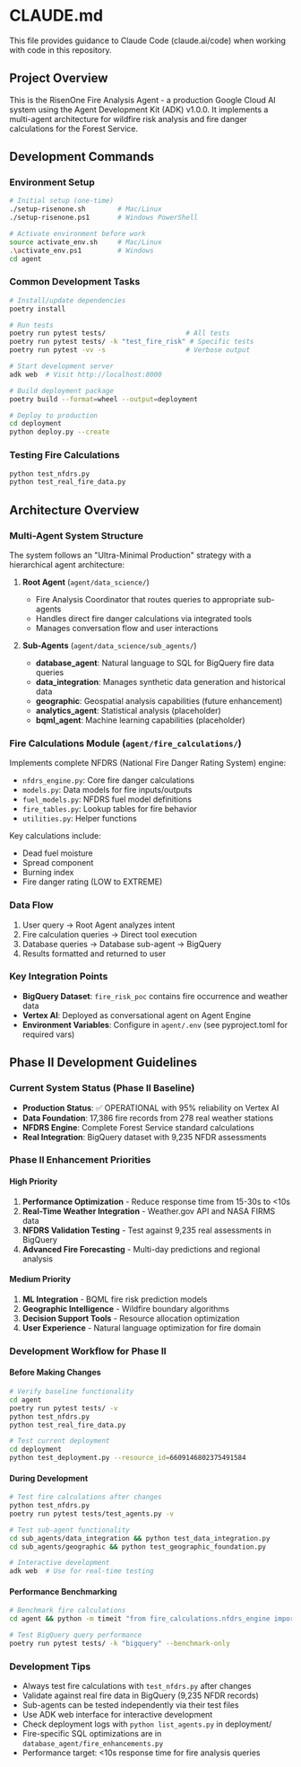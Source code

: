 # CLAUDE.md

This file provides guidance to Claude Code (claude.ai/code) when working with code in this repository.

## Project Overview

This is the RisenOne Fire Analysis Agent - a production Google Cloud AI system using the Agent Development Kit (ADK) v1.0.0. It implements a multi-agent architecture for wildfire risk analysis and fire danger calculations for the Forest Service.

## Development Commands

### Environment Setup
```bash
# Initial setup (one-time)
./setup-risenone.sh        # Mac/Linux
./setup-risenone.ps1       # Windows PowerShell

# Activate environment before work
source activate_env.sh     # Mac/Linux
.\activate_env.ps1         # Windows
cd agent
```

### Common Development Tasks
```bash
# Install/update dependencies
poetry install

# Run tests
poetry run pytest tests/                    # All tests
poetry run pytest tests/ -k "test_fire_risk" # Specific tests
poetry run pytest -vv -s                    # Verbose output

# Start development server
adk web  # Visit http://localhost:8000

# Build deployment package
poetry build --format=wheel --output=deployment

# Deploy to production
cd deployment
python deploy.py --create
```

### Testing Fire Calculations
```bash
python test_nfdrs.py
python test_real_fire_data.py
```

## Architecture Overview

### Multi-Agent System Structure

The system follows an "Ultra-Minimal Production" strategy with a hierarchical agent architecture:

1. **Root Agent** (`agent/data_science/`)
   - Fire Analysis Coordinator that routes queries to appropriate sub-agents
   - Handles direct fire danger calculations via integrated tools
   - Manages conversation flow and user interactions

2. **Sub-Agents** (`agent/data_science/sub_agents/`)
   - **database_agent**: Natural language to SQL for BigQuery fire data queries
   - **data_integration**: Manages synthetic data generation and historical data
   - **geographic**: Geospatial analysis capabilities (future enhancement)
   - **analytics_agent**: Statistical analysis (placeholder)
   - **bqml_agent**: Machine learning capabilities (placeholder)

### Fire Calculations Module (`agent/fire_calculations/`)

Implements complete NFDRS (National Fire Danger Rating System) engine:
- `nfdrs_engine.py`: Core fire danger calculations
- `models.py`: Data models for fire inputs/outputs
- `fuel_models.py`: NFDRS fuel model definitions
- `fire_tables.py`: Lookup tables for fire behavior
- `utilities.py`: Helper functions

Key calculations include:
- Dead fuel moisture
- Spread component
- Burning index
- Fire danger rating (LOW to EXTREME)

### Data Flow

1. User query → Root Agent analyzes intent
2. Fire calculation queries → Direct tool execution
3. Database queries → Database sub-agent → BigQuery
4. Results formatted and returned to user

### Key Integration Points

- **BigQuery Dataset**: `fire_risk_poc` contains fire occurrence and weather data
- **Vertex AI**: Deployed as conversational agent on Agent Engine
- **Environment Variables**: Configure in `agent/.env` (see pyproject.toml for required vars)

## Phase II Development Guidelines

### Current System Status (Phase II Baseline)
- **Production Status**: ✅ OPERATIONAL with 95% reliability on Vertex AI
- **Data Foundation**: 17,386 fire records from 278 real weather stations  
- **NFDRS Engine**: Complete Forest Service standard calculations
- **Real Integration**: BigQuery dataset with 9,235 NFDR assessments

### Phase II Enhancement Priorities

#### High Priority
1. **Performance Optimization** - Reduce response time from 15-30s to <10s
2. **Real-Time Weather Integration** - Weather.gov API and NASA FIRMS data
3. **NFDRS Validation Testing** - Test against 9,235 real assessments in BigQuery
4. **Advanced Fire Forecasting** - Multi-day predictions and regional analysis

#### Medium Priority
1. **ML Integration** - BQML fire risk prediction models
2. **Geographic Intelligence** - Wildfire boundary algorithms 
3. **Decision Support Tools** - Resource allocation optimization
4. **User Experience** - Natural language optimization for fire domain

### Development Workflow for Phase II

#### Before Making Changes
```bash
# Verify baseline functionality
cd agent
poetry run pytest tests/ -v
python test_nfdrs.py
python test_real_fire_data.py

# Test current deployment
cd deployment
python test_deployment.py --resource_id=6609146802375491584
```

#### During Development
```bash
# Test fire calculations after changes
python test_nfdrs.py
poetry run pytest tests/test_agents.py -v

# Test sub-agent functionality
cd sub_agents/data_integration && python test_data_integration.py
cd sub_agents/geographic && python test_geographic_foundation.py

# Interactive development
adk web  # Use for real-time testing
```

#### Performance Benchmarking
```bash
# Benchmark fire calculations
cd agent && python -m timeit "from fire_calculations.nfdrs_engine import calculate_fire_danger; calculate_fire_danger(85, 25, 15, 40, 5)"

# Test BigQuery query performance  
poetry run pytest tests/ -k "bigquery" --benchmark-only
```

### Development Tips

- Always test fire calculations with `test_nfdrs.py` after changes
- Validate against real fire data in BigQuery (9,235 NFDR records)
- Sub-agents can be tested independently via their test files
- Use ADK web interface for interactive development
- Check deployment logs with `python list_agents.py` in deployment/
- Fire-specific SQL optimizations are in `database_agent/fire_enhancements.py`
- Performance target: <10s response time for fire analysis queries